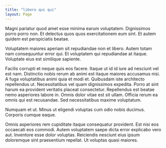 ```yaml
---
title: "libero qui qui"
layout: Page
---
```

Magni pariatur quod amet esse minima earum voluptatem. Dignissimos porro porro non. Et delectus quos quos exercitationem eum sint. Et autem quidem est perspiciatis beatae.
 Voluptatem maiores aperiam sit repudiandae non et libero. Autem totam nam consequuntur error qui. Et voluptatem qui repudiandae at itaque. Voluptate eius est similique sapiente.
 Facilis corrupti et neque quis eos facere. Itaque ut id id iure ad nesciunt vel est nam. Distinctio nobis rerum ab animi est itaque maiores accusamus nisi. A fuga voluptatibus animi quia et modi et. Quibusdam iste architecto repellendus ut. Necessitatibus vel quam dignissimos expedita.
Porro at sint harum ea provident veritatis placeat consectetur. Repellendus est beatae nemo asperiores labore in. Omnis dolor vitae est sit ullam. Officia rerum ea omnis qui est recusandae. Sed necessitatibus maxime voluptatum.
 Numquam et ut. Minus ut eligendi voluptas cum odio nobis ducimus. Corporis cumque eaque.
 Omnis asperiores rem cupiditate itaque consequatur provident. Est nisi eos occaecati eos commodi. Autem voluptatem saepe dicta error explicabo vero aut. Inventore esse dolor voluptas. Reiciendis nesciunt eius ipsum doloremque sint praesentium repellat. Ut voluptas quasi maiores.
